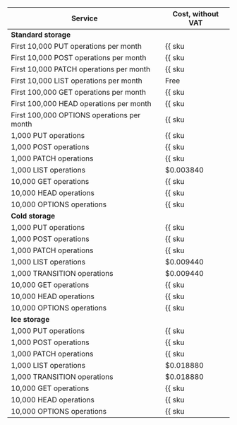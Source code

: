 | Service | Cost, without VAT |
| --- | --- |
| **Standard storage** |
| First 10,000 PUT operations per month | {{ sku|USD|storage.api.put.standard|string }} |
| First 10,000 POST operations per month | {{ sku|USD|storage.api.post.standard|string }} |
| First 10,000 PATCH operations per month | {{ sku|USD|storage.api.patch.standard|string }} |
| First 10,000 LIST operations per month | Free |
| First 100,000 GET operations per month | {{ sku|USD|storage.api.get.standard|string }} |
| First 100,000 HEAD operations per month | {{ sku|USD|storage.api.head.standard|string }} |
| First 100,000 OPTIONS operations per month | {{ sku|USD|storage.api.options.standard|string }} |
| 1,000 PUT operations | {{ sku|USD|storage.api.put.standard|pricingRate.10|string }} |
| 1,000 POST operations | {{ sku|USD|storage.api.post.standard|pricingRate.10|string }} |
| 1,000 PATCH operations | {{ sku|USD|storage.api.patch.standard|pricingRate.10|string }} |
| 1,000 LIST operations | $0.003840 |
| 10,000 GET operations | {{ sku|USD|storage.api.get.standard|pricingRate.10|string }} |
| 10,000 HEAD operations | {{ sku|USD|storage.api.head.standard|pricingRate.10|string }} |
| 10,000 OPTIONS operations | {{ sku|USD|storage.api.options.standard|pricingRate.10|string }} |
| **Cold storage** |
| 1,000 PUT operations | {{ sku|USD|storage.api.put.cold|string }} |
| 1,000 POST operations | {{ sku|USD|storage.api.post.cold|string }} |
| 1,000 PATCH operations | {{ sku|USD|storage.api.patch.cold|string }} |
| 1,000 LIST operations | $0.009440 |
| 1,000 TRANSITION operations | $0.009440 |
| 10,000 GET operations | {{ sku|USD|storage.api.get.cold|string }} |
| 10,000 HEAD operations | {{ sku|USD|storage.api.head.cold|string }} |
| 10,000 OPTIONS operations | {{ sku|USD|storage.api.options.cold|string }} |
| **Ice storage** |
| 1,000 PUT operations | {{ sku|USD|storage.api.put.ice|string }} |
| 1,000 POST operations | {{ sku|USD|storage.api.post.ice|string }} |
| 1,000 PATCH operations | {{ sku|USD|storage.api.patch.ice|string }} |
| 1,000 LIST operations | $0.018880 |
| 1,000 TRANSITION operations | $0.018880 |
| 10,000 GET operations | {{ sku|USD|storage.api.get.ice|string }} |
| 10,000 HEAD operations | {{ sku|USD|storage.api.head.ice|string }} |
| 10,000 OPTIONS operations | {{ sku|USD|storage.api.options.ice|string }} |